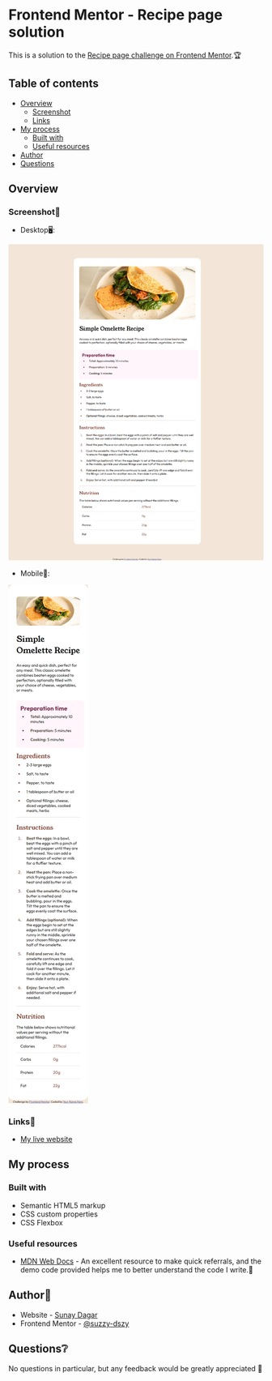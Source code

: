 # Frontend Mentor - Recipe page solution

This is a solution to the [Recipe page challenge on Frontend Mentor](https://www.frontendmentor.io/challenges/recipe-page-KiTsR8QQKm).🏆

## Table of contents

- [Overview](#overview)
  - [Screenshot](#screenshot)
  - [Links](#links)
- [My process](#my-process)
  - [Built with](#Built-with)
  - [Useful resources](#useful-resources)
- [Author](#author)
- [Questions](#Questions)

## Overview

### Screenshot📸

- Desktop🖥️:

![](./assets/images/Thumbnail-Desktop.png)

- Mobile📱:

![](./assets/images/Thumbnail-Mobile.png)

### Links🔗

- [My live website](https://suzzy-dszy.github.io/Social-Links-Profile/)

## My process

### Built with

- Semantic HTML5 markup
- CSS custom properties
- CSS Flexbox

### Useful resources

- [MDN Web Docs](https://developer.mozilla.org/en-US/) - An excellent resource to make quick referrals, and the demo code provided helps me to better understand the code I write.🚀

## Author📖

- Website - [Sunay Dagar](https://suzzy-dszy.github.io/Social-Links-Profile/)
- Frontend Mentor - [@suzzy-dszy](https://www.frontendmentor.io/profile/suzzy-dszy)

## Questions❔

No questions in particular, but any feedback would be greatly appreciated 💯
